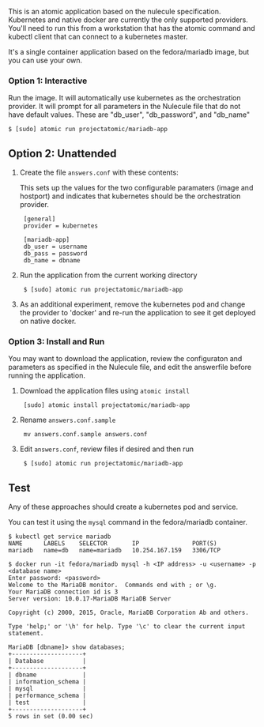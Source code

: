 This is an atomic application based on the nulecule specification. Kubernetes and native docker are currently the only supported providers. You'll need to run this from a workstation that has the atomic command and kubectl client that can connect to a kubernetes master.

It's a single container application based on the fedora/mariadb image, but you can use your own.

### Option 1: Interactive

Run the image. It will automatically use kubernetes as the orchestration provider.  It will prompt for all parameters in the Nulecule file that do not have default values.  These are "db_user", "db_password", and "db_name"

    $ [sudo] atomic run projectatomic/mariadb-app

## Option 2: Unattended

1. Create the file `answers.conf` with these contents:

    This sets up the values for the two configurable paramaters (image and hostport) and indicates that kubernetes should be the orchestration provider.

        [general]
        provider = kubernetes

        [mariadb-app]
        db_user = username
        db_pass = password
        db_name = dbname

1. Run the application from the current working directory

        $ [sudo] atomic run projectatomic/mariadb-app

1. As an additional experiment, remove the kubernetes pod and change the provider to 'docker' and re-run the application to see it get deployed on native docker.

### Option 3: Install and Run

You may want to download the application, review the configuraton and parameters as specified in the Nulecule file, and edit the answerfile before running the application.

1. Download the application files using `atomic install`

        [sudo] atomic install projectatomic/mariadb-app

1. Rename `answers.conf.sample`

        mv answers.conf.sample answers.conf

1. Edit `answers.conf`, review files if desired and then run

        $ [sudo] atomic run projectatomic/mariadb-app

## Test
Any of these approaches should create a kubernetes pod and service.

You can test it using the `mysql` command in the fedora/mariadb container.

```
$ kubectl get service mariadb
NAME      LABELS    SELECTOR       IP               PORT(S)
mariadb   name=db   name=mariadb   10.254.167.159   3306/TCP

$ docker run -it fedora/mariadb mysql -h <IP address> -u <username> -p <database name>
Enter password: <password>
Welcome to the MariaDB monitor.  Commands end with ; or \g.
Your MariaDB connection id is 3
Server version: 10.0.17-MariaDB MariaDB Server

Copyright (c) 2000, 2015, Oracle, MariaDB Corporation Ab and others.

Type 'help;' or '\h' for help. Type '\c' to clear the current input statement.

MariaDB [dbname]> show databases;
+--------------------+
| Database           |
+--------------------+
| dbname             |
| information_schema |
| mysql              |
| performance_schema |
| test               |
+--------------------+
5 rows in set (0.00 sec)
```
